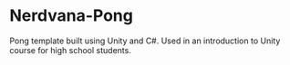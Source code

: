 # Nerdvana-Pong
Pong template built using Unity and C#. Used in an introduction to Unity course for high school students.
